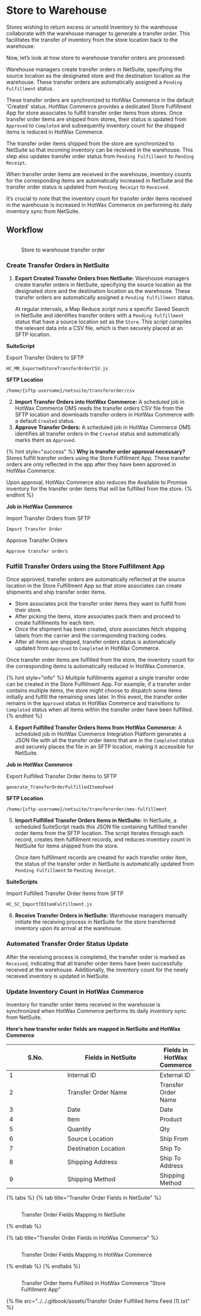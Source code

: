 # Store to Warehouse

Stores wishing to return excess or unsold inventory to the warehouse collaborate with the warehouse manager to generate a transfer order. This facilitates the transfer of inventory from the store location back to the warehouse.

Now, let’s look at how store to warehouse transfer orders are processed:

Warehouse managers create transfer orders in NetSuite, specifying the source location as the designated store and the destination location as the warehouse. These transfer orders are automatically assigned a `Pending Fulfillment` status.

These transfer orders are synchronized to HotWax Commerce in the default 'Created' status. HotWax Commerce provides a dedicated Store Fulfillment App for store associates to fulfill transfer order items from stores. Once transfer order items are shipped from stores, their status is updated from `Approved` to `Completed` and subsequently inventory count for the shipped items is reduced in HotWax Commerce.

The transfer order items shipped from the store are synchronized to NetSuite so that incoming inventory can be received in the warehouse. This step also updates transfer order status from `Pending Fulfillment` to `Pending Receipt`.

When transfer order items are received in the warehouse, inventory counts for the corresponding items are automatically increased in NetSuite and the transfer order status is updated from `Pending Receipt` to `Received`.

It’s crucial to note that the inventory count for transfer order items received in the warehouse is increased in HotWax Commerce on performing its daily inventory sync from NetSuite.

## Workflow

<figure><img src="../../.gitbook/assets/storetowarehouse.png" alt=""><figcaption><p>Store to warehouse transfer order</p></figcaption></figure>

### Create Transfer Orders in NetSuite

1.  **Export Created Transfer Orders from NetSuite:** Warehouse managers create transfer orders in NetSuite, specifying the source location as the designated store and the destination location as the warehouse. These transfer orders are automatically assigned a `Pending Fulfillment` status.

    At regular intervals, a Map Reduce script runs a specific Saved Search in NetSuite and identifies transfer orders with a `Pending Fulfillment` status that have a source location set as the `Store`. This script compiles the relevant data into a CSV file, which is then securely placed at an SFTP location.

**SuiteScript**

Export Transfer Orders to SFTP

```
HC_MR_ExportedStoreTransferOrderCSV.js
```

**SFTP Location**

```
/home/{sftp-username}/netsuite/transferorder/csv
```

2. **Import Transfer Orders into HotWax Commerce:** A scheduled job in HotWax Commerce OMS reads the transfer orders CSV file from the SFTP location and downloads transfer orders in HotWax Commerce with a default `Created` status.
3. **Approve Transfer Orders:** A scheduled job in HotWax Commerce OMS identifies all transfer orders in the `Created` status and automatically marks them as `Approved`.

{% hint style="success" %}
**Why is transfer order approval necessary?**\
Stores fulfill transfer orders using the Store Fulfillment App. These transfer orders are only reflected in the app after they have been approved in HotWax Commerce.

Upon approval, HotWax Commerce also reduces the Available to Promise inventory for the transfer order items that will be fulfilled from the store.
{% endhint %}

**Job in HotWax Commerce**

Import Transfer Orders from SFTP

```
Import Transfer Order
```

Approve Transfer Orders

```
Approve transfer orders
```

### Fulfill Transfer Orders using the Store Fulfillment App

Once approved, transfer orders are automatically reflected at the source location in the Store Fulfillment App so that store associates can create shipments and ship transfer order items.

* Store associates pick the transfer order items they want to fulfill from their store.
* After picking the items, store associates pack them and proceed to create fulfillments for each item.
* Once the shipment has been created, store associates fetch shipping labels from the carrier and the corresponding tracking codes.
* After all items are shipped, transfer orders status is automatically updated from `Approved` to `Completed` in HotWax Commerce.

Once transfer order items are fulfilled from the store, the inventory count for the corresponding items is automatically reduced in HotWax Commerce.

{% hint style="info" %}
Multiple fulfillments against a single transfer order can be created in the Store Fulfillment App. For example, if a transfer order contains multiple items, the store might choose to dispatch some items initially and fulfill the remaining ones later. In this event, the transfer order remains in the `Approved` status in HotWax Commerce and transitions to `Completed` status when all items within the transfer order have been fulfilled.
{% endhint %}

4. **Export Fulfilled Transfer Orders Items from HotWax Commerce:** A scheduled job in HotWax Commerce Integration Platform generates a JSON file with all the transfer order items that are in the `Completed` status and securely places the file in an SFTP location, making it accessible for NetSuite.

**Job in HotWax Commerce**

Export Fulfilled Transfer Order Items to SFTP

```
generate_TransferOrderFulfilledItemsFeed
```

**SFTP Location**

```
/home/{sftp-username}/netsuite/transferorder/oms-fulfillment
```

5.  **Import Fulfilled Transfer Orders Items in NetSuite:** In NetSuite, a scheduled SuiteScript reads this JSON file containing fulfilled transfer order items from the SFTP location. The script iterates through each record, creates item fulfillment records, and reduces inventory count in NetSuite for items shipped from the store.

    Once item fulfillment records are created for each transfer order item, the status of the transfer order in NetSuite is automatically updated from `Pending Fulfillment` to `Pending Receipt`.

**SuiteScripts**

Import Fuflilled Transfer Order Items from SFTP

```
HC_SC_ImportTOItemFulfillment.js
```

6. **Receive Transfer Orders in NetSuite:** Warehouse managers manually initiate the receiving process in NetSuite for the store transferred inventory upon its arrival at the warehouse.

### Automated Transfer Order Status Update

After the receiving process is completed, the transfer order is marked as `Received`, indicating that all transfer order items have been successfully received at the warehouse. Additionally, the inventory count for the newly received inventory is updated in NetSuite.

### Update Inventory Count in HotWax Commerce

Inventory for transfer order items received in the warehouse is synchronized when HotWax Commerce performs its daily inventory sync from NetSuite.

**Here's how transfer order fields are mapped in NetSuite and HotWax Commerce**

<table data-full-width="false"><thead><tr><th width="157">S.No.	</th><th width="257">Fields in NetSuite</th><th>Fields in HotWax Commerce</th></tr></thead><tbody><tr><td>1</td><td>Internal ID</td><td>External ID</td></tr><tr><td>2</td><td>Transfer Order Name</td><td>Transfer Order Name</td></tr><tr><td>3</td><td>Date</td><td>Date</td></tr><tr><td>4</td><td>Item</td><td>Product</td></tr><tr><td>5</td><td>Quantity</td><td>Qty</td></tr><tr><td>6</td><td>Source Location</td><td>Ship From</td></tr><tr><td>7</td><td>Destination Location</td><td>Ship To</td></tr><tr><td>8</td><td>Shipping Address</td><td>Ship To Address</td></tr><tr><td>9</td><td>Shipping Method</td><td>Shipping Method</td></tr></tbody></table>

{% tabs %}
{% tab title="Transfer Order Fields in NetSuite" %}
<figure><img src="../../.gitbook/assets/mapping store to warehouse to NS.png" alt=""><figcaption><p>Transfer Order Fields Mapping in NetSuite</p></figcaption></figure>
{% endtab %}

{% tab title="Transfer Order Fields in HotWax Commerce" %}
<figure><img src="../../.gitbook/assets/mapping hc transfer order store to warehouse.png" alt=""><figcaption><p>Transfer Order Fields Mapping in HotWax Commerce</p></figcaption></figure>
{% endtab %}
{% endtabs %}

<figure><img src="../../.gitbook/assets/fulfillment app to.png" alt=""><figcaption><p>Transfer Order Items Fulfilled in HotWax Commerce "Store Fulfillment App"</p></figcaption></figure>

{% file src="../../.gitbook/assets/Transfer Order Fulfilled Items Feed (1).txt" %}
